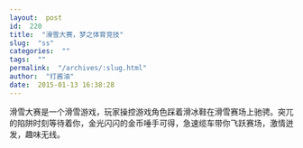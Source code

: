 ```yaml
---
layout:  post
id:  220
title:  "滑雪大赛，梦之体育竞技"
slug:  "ss"
categories:  ""
tags:  ""
permalink:  "/archives/:slug.html"
author:  "打酱油"
date:  2015-01-13 16:38:28
---
```




滑雪大赛是一个滑雪游戏，玩家操控游戏角色踩着滑冰鞋在滑雪赛场上驰骋。突兀的陷阱时刻等待着你，金光闪闪的金币唾手可得，急速缆车带你飞跃赛场，激情迸发，趣味无线。
